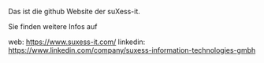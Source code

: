 Das ist die github Website der suXess-it.

Sie finden weitere Infos auf

web: https://www.suxess-it.com/
linkedin: https://www.linkedin.com/company/suxess-information-technologies-gmbh

